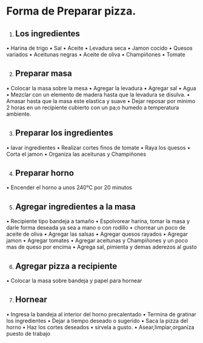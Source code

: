 # Forma de Preparar pizza.

1. ## Los ingredientes

• Harina de trigo
• Sal
• Aceite
• Levadura seca
• Jamon cocido
• Quesos variados
• Aceitunas negras
• Aceite de oliva
• Champiñones
• Tomate

2. ## Preparar masa

• Colocar la masa sobre la mesa
• Agregar la levadura
• Agregar sal
• Agua
• Mezclar con un elemento de madera hasta que la levadura se disulva.
• Amasar hasta que la masa este elastica y suave
• Dejar reposar por minimo 2 horas en un recipiente cubierto con un pa;o humedo a temperatura ambiente.

3. ## Preparar los ingredientes

• lavar ingredientes
• Realizar cortes finos de tomate
• Raya los quesos
• Corta el jamon
• Organiza las aceitunas y Champiñones

4. ## Preparar horno

• Encender el horno a unos 240°C por 20 minutos

5. ## Agregar ingredientes a la masa

• Recipiente tipo bandeja a tamaño
• Espolvorear harina, tomar la masa y darle forma deseada ya sea a mano o con rodillo
• chorrear un poco de aceite de oliva
• Agregar las salsas
• Agregar quesos rayados
• Agregar jamon
• Agregar tomates
• Agregar aceitunas y Champiñones y un poco mas de queso por encima
• Agrega sal, pimienta y demas aderezos al gusto

6. ## Agregar pizza a recipiente

• Colocar la masa sobre bandeja y papel para hornear

7. ## Hornear

• Ingresa la bandeja al interior del horno precalentado
• Termina de gratinar los ingredientes
• Dejar a tiempo deseado o sugerido
• Saca la pizza del horno
• Haz los cortes deseados
• sirvela a gusto.
• Asear,limpiar,organiza puesto de trabajo
